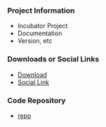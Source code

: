 ### Project Information
* Incubator Project
* Documentation
* Version, etc

### Downloads or Social Links
* [Download](#)
* [Social Link](#)

### Code Repository
* [repo](#)
